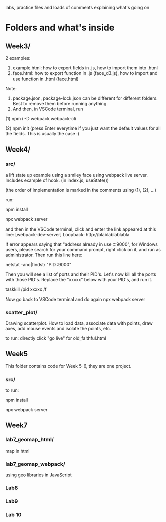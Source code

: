 labs, practice files and loads of comments explaining what's going on
# Folders and what's inside

## Week3/
2 examples:
1. example.html: how to export fields in .js, how to import them into .html
2. face.html: how to export function in .js (face_d3.js), how to import and use function in .html (face.html)

Note: 
1. package.json, package-lock.json can be different for different folders. Best to remove them before running anything. 
2. And then, in VSCode terminal, run

(1) npm i -D webpack webpack-cli  
  
(2) npm init (press Enter everytime if you just want the default values for all the fields. This is usually the case :)

## Week4/

### src/
a lift state up example using a smiley face using webpack live server. Includes example of hook. (in index.js, useState())

(the order of implementation is marked in the comments using (1), (2), ...)

run:

npm install

npx webpack server

and then in the VSCode terminal, click and enter the link appeared at this line: [webpack-dev-server] Loopback: http://blablablablabla
  
If error appears saying that "address already in use :::9000", for Windows users, please search for your command prompt, right click on it, and run as administrator. Then run this line here:
  
netstat -ano|findstr "PID :9000"
  
Then you will see a list of ports and their PID's. Let's now kill all the ports with those PID's. Replace the "xxxxx" below with your PID's, and run it.
  
taskkill /pid xxxxx /f
  
Now go back to VSCode terminal and do again npx webpack server

### scatter_plot/

Drawing scatterplot. How to load data, associate data with points, draw axes, add mouse events and isolate the points, etc.

to run: directly click "go live" for old_faithful.html

## Week5

This folder contains code for Week 5-6, they are one project.

### src/

to run:

npm install

npx webpack server


## Week7

### lab7_geomap_html/

map in html

### lab7_geomap_webpack/

using geo libraries in JavaScript

### Lab8

### Lab9

### Lab 10
